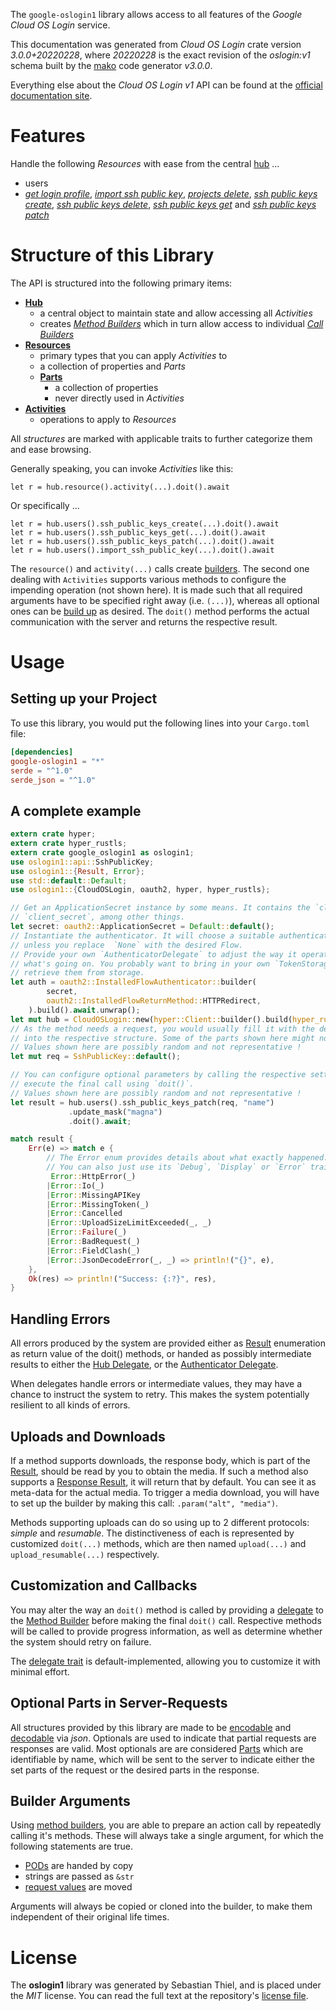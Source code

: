 <!---
DO NOT EDIT !
This file was generated automatically from 'src/mako/api/README.md.mako'
DO NOT EDIT !
-->
The `google-oslogin1` library allows access to all features of the *Google Cloud OS Login* service.

This documentation was generated from *Cloud OS Login* crate version *3.0.0+20220228*, where *20220228* is the exact revision of the *oslogin:v1* schema built by the [mako](http://www.makotemplates.org/) code generator *v3.0.0*.

Everything else about the *Cloud OS Login* *v1* API can be found at the
[official documentation site](https://cloud.google.com/compute/docs/oslogin/).
# Features

Handle the following *Resources* with ease from the central [hub](https://docs.rs/google-oslogin1/3.0.0+20220228/google_oslogin1/CloudOSLogin) ... 

* users
 * [*get login profile*](https://docs.rs/google-oslogin1/3.0.0+20220228/google_oslogin1/api::UserGetLoginProfileCall), [*import ssh public key*](https://docs.rs/google-oslogin1/3.0.0+20220228/google_oslogin1/api::UserImportSshPublicKeyCall), [*projects delete*](https://docs.rs/google-oslogin1/3.0.0+20220228/google_oslogin1/api::UserProjectDeleteCall), [*ssh public keys create*](https://docs.rs/google-oslogin1/3.0.0+20220228/google_oslogin1/api::UserSshPublicKeyCreateCall), [*ssh public keys delete*](https://docs.rs/google-oslogin1/3.0.0+20220228/google_oslogin1/api::UserSshPublicKeyDeleteCall), [*ssh public keys get*](https://docs.rs/google-oslogin1/3.0.0+20220228/google_oslogin1/api::UserSshPublicKeyGetCall) and [*ssh public keys patch*](https://docs.rs/google-oslogin1/3.0.0+20220228/google_oslogin1/api::UserSshPublicKeyPatchCall)




# Structure of this Library

The API is structured into the following primary items:

* **[Hub](https://docs.rs/google-oslogin1/3.0.0+20220228/google_oslogin1/CloudOSLogin)**
    * a central object to maintain state and allow accessing all *Activities*
    * creates [*Method Builders*](https://docs.rs/google-oslogin1/3.0.0+20220228/google_oslogin1/client::MethodsBuilder) which in turn
      allow access to individual [*Call Builders*](https://docs.rs/google-oslogin1/3.0.0+20220228/google_oslogin1/client::CallBuilder)
* **[Resources](https://docs.rs/google-oslogin1/3.0.0+20220228/google_oslogin1/client::Resource)**
    * primary types that you can apply *Activities* to
    * a collection of properties and *Parts*
    * **[Parts](https://docs.rs/google-oslogin1/3.0.0+20220228/google_oslogin1/client::Part)**
        * a collection of properties
        * never directly used in *Activities*
* **[Activities](https://docs.rs/google-oslogin1/3.0.0+20220228/google_oslogin1/client::CallBuilder)**
    * operations to apply to *Resources*

All *structures* are marked with applicable traits to further categorize them and ease browsing.

Generally speaking, you can invoke *Activities* like this:

```Rust,ignore
let r = hub.resource().activity(...).doit().await
```

Or specifically ...

```ignore
let r = hub.users().ssh_public_keys_create(...).doit().await
let r = hub.users().ssh_public_keys_get(...).doit().await
let r = hub.users().ssh_public_keys_patch(...).doit().await
let r = hub.users().import_ssh_public_key(...).doit().await
```

The `resource()` and `activity(...)` calls create [builders][builder-pattern]. The second one dealing with `Activities` 
supports various methods to configure the impending operation (not shown here). It is made such that all required arguments have to be 
specified right away (i.e. `(...)`), whereas all optional ones can be [build up][builder-pattern] as desired.
The `doit()` method performs the actual communication with the server and returns the respective result.

# Usage

## Setting up your Project

To use this library, you would put the following lines into your `Cargo.toml` file:

```toml
[dependencies]
google-oslogin1 = "*"
serde = "^1.0"
serde_json = "^1.0"
```

## A complete example

```Rust
extern crate hyper;
extern crate hyper_rustls;
extern crate google_oslogin1 as oslogin1;
use oslogin1::api::SshPublicKey;
use oslogin1::{Result, Error};
use std::default::Default;
use oslogin1::{CloudOSLogin, oauth2, hyper, hyper_rustls};

// Get an ApplicationSecret instance by some means. It contains the `client_id` and 
// `client_secret`, among other things.
let secret: oauth2::ApplicationSecret = Default::default();
// Instantiate the authenticator. It will choose a suitable authentication flow for you, 
// unless you replace  `None` with the desired Flow.
// Provide your own `AuthenticatorDelegate` to adjust the way it operates and get feedback about 
// what's going on. You probably want to bring in your own `TokenStorage` to persist tokens and
// retrieve them from storage.
let auth = oauth2::InstalledFlowAuthenticator::builder(
        secret,
        oauth2::InstalledFlowReturnMethod::HTTPRedirect,
    ).build().await.unwrap();
let mut hub = CloudOSLogin::new(hyper::Client::builder().build(hyper_rustls::HttpsConnector::with_native_roots()), auth);
// As the method needs a request, you would usually fill it with the desired information
// into the respective structure. Some of the parts shown here might not be applicable !
// Values shown here are possibly random and not representative !
let mut req = SshPublicKey::default();

// You can configure optional parameters by calling the respective setters at will, and
// execute the final call using `doit()`.
// Values shown here are possibly random and not representative !
let result = hub.users().ssh_public_keys_patch(req, "name")
             .update_mask("magna")
             .doit().await;

match result {
    Err(e) => match e {
        // The Error enum provides details about what exactly happened.
        // You can also just use its `Debug`, `Display` or `Error` traits
         Error::HttpError(_)
        |Error::Io(_)
        |Error::MissingAPIKey
        |Error::MissingToken(_)
        |Error::Cancelled
        |Error::UploadSizeLimitExceeded(_, _)
        |Error::Failure(_)
        |Error::BadRequest(_)
        |Error::FieldClash(_)
        |Error::JsonDecodeError(_, _) => println!("{}", e),
    },
    Ok(res) => println!("Success: {:?}", res),
}

```
## Handling Errors

All errors produced by the system are provided either as [Result](https://docs.rs/google-oslogin1/3.0.0+20220228/google_oslogin1/client::Result) enumeration as return value of
the doit() methods, or handed as possibly intermediate results to either the 
[Hub Delegate](https://docs.rs/google-oslogin1/3.0.0+20220228/google_oslogin1/client::Delegate), or the [Authenticator Delegate](https://docs.rs/yup-oauth2/*/yup_oauth2/trait.AuthenticatorDelegate.html).

When delegates handle errors or intermediate values, they may have a chance to instruct the system to retry. This 
makes the system potentially resilient to all kinds of errors.

## Uploads and Downloads
If a method supports downloads, the response body, which is part of the [Result](https://docs.rs/google-oslogin1/3.0.0+20220228/google_oslogin1/client::Result), should be
read by you to obtain the media.
If such a method also supports a [Response Result](https://docs.rs/google-oslogin1/3.0.0+20220228/google_oslogin1/client::ResponseResult), it will return that by default.
You can see it as meta-data for the actual media. To trigger a media download, you will have to set up the builder by making
this call: `.param("alt", "media")`.

Methods supporting uploads can do so using up to 2 different protocols: 
*simple* and *resumable*. The distinctiveness of each is represented by customized 
`doit(...)` methods, which are then named `upload(...)` and `upload_resumable(...)` respectively.

## Customization and Callbacks

You may alter the way an `doit()` method is called by providing a [delegate](https://docs.rs/google-oslogin1/3.0.0+20220228/google_oslogin1/client::Delegate) to the 
[Method Builder](https://docs.rs/google-oslogin1/3.0.0+20220228/google_oslogin1/client::CallBuilder) before making the final `doit()` call. 
Respective methods will be called to provide progress information, as well as determine whether the system should 
retry on failure.

The [delegate trait](https://docs.rs/google-oslogin1/3.0.0+20220228/google_oslogin1/client::Delegate) is default-implemented, allowing you to customize it with minimal effort.

## Optional Parts in Server-Requests

All structures provided by this library are made to be [encodable](https://docs.rs/google-oslogin1/3.0.0+20220228/google_oslogin1/client::RequestValue) and 
[decodable](https://docs.rs/google-oslogin1/3.0.0+20220228/google_oslogin1/client::ResponseResult) via *json*. Optionals are used to indicate that partial requests are responses 
are valid.
Most optionals are are considered [Parts](https://docs.rs/google-oslogin1/3.0.0+20220228/google_oslogin1/client::Part) which are identifiable by name, which will be sent to 
the server to indicate either the set parts of the request or the desired parts in the response.

## Builder Arguments

Using [method builders](https://docs.rs/google-oslogin1/3.0.0+20220228/google_oslogin1/client::CallBuilder), you are able to prepare an action call by repeatedly calling it's methods.
These will always take a single argument, for which the following statements are true.

* [PODs][wiki-pod] are handed by copy
* strings are passed as `&str`
* [request values](https://docs.rs/google-oslogin1/3.0.0+20220228/google_oslogin1/client::RequestValue) are moved

Arguments will always be copied or cloned into the builder, to make them independent of their original life times.

[wiki-pod]: http://en.wikipedia.org/wiki/Plain_old_data_structure
[builder-pattern]: http://en.wikipedia.org/wiki/Builder_pattern
[google-go-api]: https://github.com/google/google-api-go-client

# License
The **oslogin1** library was generated by Sebastian Thiel, and is placed 
under the *MIT* license.
You can read the full text at the repository's [license file][repo-license].

[repo-license]: https://github.com/Byron/google-apis-rsblob/main/LICENSE.md
